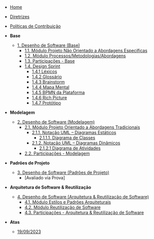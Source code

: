 <!-- docs/_sidebar.md -->

- [Home](./README.md)
- [Diretrizes](./Diretrizes/Diretrizes.md)
- [Políticas de Contribuição](./CONTRIBUTING.md)

- **Base**

  - [1. Desenho de Software (Base)](./Base/1.Base.md)
    - [1.1. Módulo Projeto Não Orientado a Abordagens Específicas](./Base/1.1.AbordagemNaoEspecifica.md)
    - [1.2. Módulo Processos/Metodologias/Abordagens](./Base/1.2.ProcessosMetodologiasAbordagens.md)
    - [1.3. Participações - Base](./Base/1.3.ParticipacoesBase.md)
    - [1.4. Design Sprint](./Base/DesignSprint.md)
      - [1.4.1 Léxicos](./Base/Lexicos.md)
      - [1.4.2 Glossário](./Base/Glossario.md)
      - [1.4.3 Brainstorm](./Base/Brainstorm.md)
      - [1.4.4 Mapa Mental](./Base/MapaMental.md)
      - [1.4.5 BPMN da Plataforma](./Base/BPMN.md)
      - [1.4.6 Rich Picture](./Base/RichPicture.md)
      - [1.4.7 Protótipo](./Base/Prototipo.md)

- **Modelagem**

  - [2. Desenho de Software (Modelagem)](./Modelagem/2.Modelagem.md)
    - [2.1. Módulo Projeto Orientado a Abordagens Tradicionais](./Modelagem/2.1.ModelagemTradicional.md)
      - [2.1.1. Notação UML – Diagramas Estáticos](./Modelagem/2.1.1.UMLEstaticos.md)
        - [2.1.1.1. Diagrama de Classes](./Modelagem/2.1.1.1.DiagramaClasses.md)
      - [2.1.2. Notação UML – Diagramas Dinâmicos](./Modelagem/2.1.2.UMLDinamicos.md)
        - [2.1.2.1 Diagrama de Atividades](./Modelagem/DiagramadeAtividades.md)
    - [2.2. Participações - Modelagem](./Modelagem/2.2.ParticipacoesModelagem.md)

- **Padrões de Projeto**

  - [3. Desenho de Software (Padrões de Projeto)](./PadroesDeProjeto/3.PadroesDeProjeto.md)
    - [Avaliado via Prova]

- **Arquitetura de Software & Reutilização**

  - [4. Desenho de Software (Arquitetura & Reutilização de Software)](./ArquiteturaReutilizacao/4.ArquiteturaReutilizacao.md)
    - [4.1. Módulo Estilos e Padrões Arquiteturais](./ArquiteturaReutilizacao/4.1.PadroesArquiteturais.md)
    - [4.2. Módulo Reutilização de Software](./ArquiteturaReutilizacao/4.2.ReutilizacaoDeSoftware.md)
    - [4.3. Participações - Arquitetura & Reutilização de Software](./ArquiteturaReutilizacao/4.3.ParticipacoesArqReutilizacao.md)

- **Atas**
  - [19/09/2023](./Atas/ata_19_09_2023.md)
